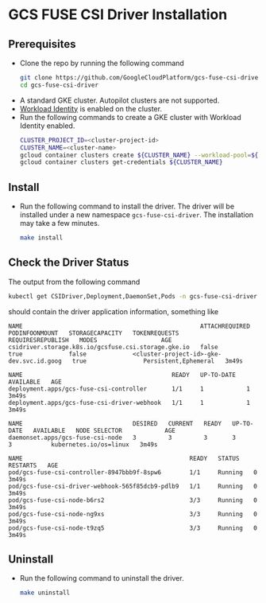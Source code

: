 # GCS FUSE CSI Driver Installation

## Prerequisites
- Clone the repo by running the following command
  ```bash
  git clone https://github.com/GoogleCloudPlatform/gcs-fuse-csi-driver.git
  cd gcs-fuse-csi-driver
  ```
- A standard GKE cluster. Autopilot clusters are not supported.
- [Workload Identity](https://cloud.google.com/kubernetes-engine/docs/how-to/workload-identity) is enabled on the cluster.
- Run the following commands to create a GKE cluster with Workload Identity enabled.
  ```bash
  CLUSTER_PROJECT_ID=<cluster-project-id>
  CLUSTER_NAME=<cluster-name>
  gcloud container clusters create ${CLUSTER_NAME} --workload-pool=${CLUSTER_PROJECT_ID}.svc.id.goog
  gcloud container clusters get-credentials ${CLUSTER_NAME}
  ```

## Install
- Run the following command to install the driver. The driver will be installed under a new namespace `gcs-fuse-csi-driver`. The installation may take a few minutes.
  ```bash
  make install
  ```

## Check the Driver Status
The output from the following command
```bash
kubectl get CSIDriver,Deployment,DaemonSet,Pods -n gcs-fuse-csi-driver
```
should contain the driver application information, something like
```
NAME                                                  ATTACHREQUIRED   PODINFOONMOUNT   STORAGECAPACITY   TOKENREQUESTS                    REQUIRESREPUBLISH   MODES                  AGE
csidriver.storage.k8s.io/gcsfuse.csi.storage.gke.io   false            true             false             <cluster-project-id>-gke-dev.svc.id.goog   true                Persistent,Ephemeral   3m49s

NAME                                          READY   UP-TO-DATE   AVAILABLE   AGE
deployment.apps/gcs-fuse-csi-controller       1/1     1            1           3m49s
deployment.apps/gcs-fuse-csi-driver-webhook   1/1     1            1           3m49s

NAME                               DESIRED   CURRENT   READY   UP-TO-DATE   AVAILABLE   NODE SELECTOR            AGE
daemonset.apps/gcs-fuse-csi-node   3         3         3       3            3           kubernetes.io/os=linux   3m49s

NAME                                               READY   STATUS    RESTARTS   AGE
pod/gcs-fuse-csi-controller-8947bbb9f-8spw6        1/1     Running   0          3m49s
pod/gcs-fuse-csi-driver-webhook-565f85dcb9-pdlb9   1/1     Running   0          3m49s
pod/gcs-fuse-csi-node-b6rs2                        3/3     Running   0          3m49s
pod/gcs-fuse-csi-node-ng9xs                        3/3     Running   0          3m49s
pod/gcs-fuse-csi-node-t9zq5                        3/3     Running   0          3m49s
```

## Uninstall
- Run the following command to uninstall the driver.
  ```bash
  make uninstall
  ````